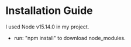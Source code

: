 # Installation Guide

I used Node v15.14.0 in my project. 
- run: "npm install" to download node_modules.